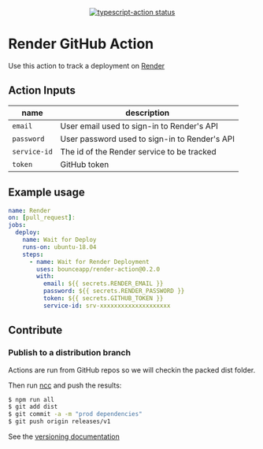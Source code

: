 <p align="center">
  <a href="https://github.com/Bounceapp/rendert-action/actions"><img alt="typescript-action status" src="https://github.com/Bounceapp/render-action/workflows/build/badge.svg"></a>
</p>

# Render GitHub Action

Use this action to track a deployment on [Render](https://render.com)

## Action Inputs

| name         | description                                   |
| ------------ | --------------------------------------------- |
| `email`      | User email used to sign-in to Render's API    |
| `password`   | User password used to sign-in to Render's API |
| `service-id` | The id of the Render service to be tracked    |
| `token`      | GitHub token                                  |

## Example usage

```yaml
name: Render
on: [pull_request]:
jobs:
  deploy:
    name: Wait for Deploy
    runs-on: ubuntu-18.04
    steps:
      - name: Wait for Render Deployment
        uses: bounceapp/render-action@0.2.0
        with:
          email: ${{ secrets.RENDER_EMAIL }}
          password: ${{ secrets.RENDER_PASSWORD }}
          token: ${{ secrets.GITHUB_TOKEN }}
          service-id: srv-xxxxxxxxxxxxxxxxxxxx
```

## Contribute

### Publish to a distribution branch

Actions are run from GitHub repos so we will checkin the packed dist folder.

Then run [ncc](https://github.com/zeit/ncc) and push the results:

```bash
$ npm run all
$ git add dist
$ git commit -a -m "prod dependencies"
$ git push origin releases/v1
```

See the [versioning documentation](https://github.com/actions/toolkit/blob/master/docs/action-versioning.md)
